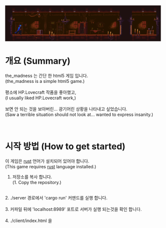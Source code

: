 ![](./img/readme_img_00.png)
<br>
# 개요 (Summary)
the_madness 는 간단 한 html5 게임 입니다.<br>
(the_madness is a simple html5 game.)<br>
<br>
평소에 HP.Lovecraft 작품을 좋아했고,<br>
(I usually liked HP.Lovecraft work,)<br>
<br>
보면 안 되는 것을 보아버린... 광기어린 상황을 나타내고 싶었습니다.<br>
(Saw a terrible situation should not look at... wanted to express insanity.)<br>
<br>
<br>
# 시작 방법 (How to get started)
이 게임은 [rust](https://rust-lang.org) 언어가 설치되어 있어야 합니다. <br>
(This game requires [rust](https://rust-lang.org) language installed.)<br>
1. 저장소를 복사 합니다.<br>
(1. Copy the repository.)<br>
<br>
2. ./server 경로에서 'cargo run' 커맨드를 실행 합니다.<br>
<br>
3. 커파일 뒤에 'localhost:8989' 포트로 서버가 실행 되는것을 확인 합니다.<br>
<br>
4. ./client/index.html 을 
